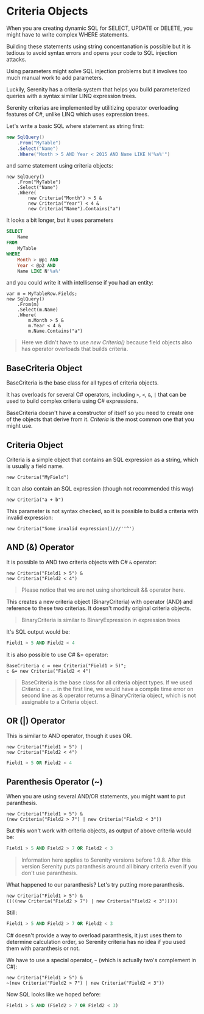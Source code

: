 # Criteria Objects

When you are creating dynamic SQL for SELECT, UPDATE or DELETE, you might have to write complex WHERE statements.

Building these statements using string concentanation is possible but it is tedious to avoid syntax errors and opens your code to SQL injection attacks.

Using parameters might solve SQL injection problems but it involves too much manual work to add parameters.

Luckily, Serenity has a criteria system that helps you build parameterized queries with a syntax similar LINQ expression trees. 

Serenity criterias are implemented by utilitizing operator overloading features of C#, unlike LINQ which uses expression trees.

Let's write a basic SQL where statement as string first:

```cs
new SqlQuery()
    .From("MyTable")
    .Select("Name")
    .Where("Month > 5 AND Year < 2015 AND Name LIKE N'%a%'")
```

and same statement using criteria objects:

```
new SqlQuery()
    .From("MyTable")
    .Select("Name")
    .Where(
        new Criteria("Month") > 5 &
        new Criteria("Year") < 4 &
        new Criteria("Name").Contains("a")
```

It looks a bit longer, but it uses parameters

```sql
SELECT 
    Name
FROM
    MyTable
WHERE
    Month > @p1 AND
    Year < @p2 AND
    Name LIKE N'%a%'
```

and you could write it with intellisense if you had an entity:

```
var m = MyTableRow.Fields;
new SqlQuery()
    .From(m)
    .Select(m.Name)
    .Where(
        m.Month > 5 &
        m.Year < 4 &
        m.Name.Contains("a")
```

> Here we didn't have to use *new Criteria()* because field objects also has operator overloads that builds criteria.

## BaseCriteria Object

BaseCriteria is the base class for all types of criteria objects. 

It has overloads for several C# operators, including `>`, `<`, `&`, `|` that can be used to build complex criteria using C# expressions.

BaseCriteria doesn't have a constructor of itself
so you need to create one of the objects that derive from it. *Criteria* is the most common one that you might use.

## Criteria Object

Criteria is a simple object that contains an SQL expression as a string, which is usually a field name. 

```
new Criteria("MyField")
```

It can also contain an SQL expression (though not recommended this way)

```
new Criteria("a + b")
```

This parameter is not syntax checked, so it is possible to build a criteria with invalid expression:

```
new Criteria("Some invalid expression()///''^')
```


## AND (&) Operator

It is possible to AND two criteria objects with C# `&` operator:

```
new Criteria("Field1 > 5") &
new Criteria("Field2 < 4")
````

> Please notice that we are not using shortcircuit && operator here.

This creates a new criteria object (BinaryCriteria) with operator (AND) and reference to these two criterias. It doesn't modify original criteria objects.

> BinaryCriteria is similar to BinaryExpression in expression trees

It's SQL output would be:

```sql
Field1 > 5 AND Field2 < 4
```

It is also possible to use C# &= operator:

```
BaseCriteria c = new Criteria("Field1 > 5)";
c &= new Criteria("Field2 < 4")
```

> BaseCriteria is the base class for all criteria object types. If we used *Criteria c = ...* in the first line, we would have a compile time error on second line as & operator returns a BinaryCriteria object, which is not assignable to a Criteria object.

## OR (|) Operator

This is similar to AND operator, though it uses OR.

```
new Criteria("Field1 > 5") |
new Criteria("Field2 < 4")
````

```sql
Field1 > 5 OR Field2 < 4
```

## Parenthesis Operator (~)

When you are using several AND/OR statements, you might want to put paranthesis.

```
new Criteria("Field1 > 5") &
(new Criteria("Field2 > 7") | new Criteria("Field2 < 3"))
```

But this won't work with criteria objects, as output of above criteria would be:

```sql
Field1 > 5 AND Field2 > 7 OR Field2 < 3
```

> Information here applies to Serenity versions before 1.9.8. After this version Serenity puts paranthesis around all binary criteria even if you don't use paranthesis.


What happened to our paranthesis? Let's try putting more paranthesis.

```
new Criteria("Field1 > 5") &
((((new Criteria("Field2 > 7") | new Criteria("Field2 < 3")))))
```

Still:

```sql
Field1 > 5 AND Field2 > 7 OR Field2 < 3
```

C# doesn't provide a way to overload paranthesis, it just uses them to determine calculation order, so Serenity criteria has no idea if you used them with paranthesis or not.

We have to use a special operator, `~` (which is actually two's complement in C#):

```
new Criteria("Field1 > 5") &
~(new Criteria("Field2 > 7") | new Criteria("Field2 < 3"))
```

Now SQL looks like we hoped before:

```sql
Field1 > 5 AND (Field2 > 7 OR Field2 < 3)
```

